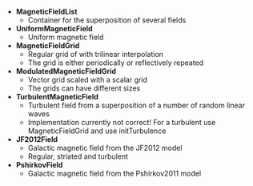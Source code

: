 * **MagneticFieldList**
  * Container for the superposition of several fields
* **UniformMagneticField**
  * Uniform magnetic field
* **MagneticFieldGrid**
  * Regular grid of with trilinear interpolation
  * The grid is either periodically or reflectively repeated
* **ModulatedMagneticFieldGrid**
  * Vector grid scaled with a scalar grid
  * The grids can have different sizes
* **TurbulentMagneticField**
  * Turbulent field from a superposition of a number of random linear waves
  * Implementation currently not correct! For a turbulent use MagneticFieldGrid and use initTurbulence
* **JF2012Field**
  * Galactic magnetic field from the JF2012 model
  * Regular, striated and turbulent
* **PshirkovField**
  * Galactic magnetic field from the Pshirkov2011 model
